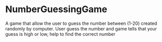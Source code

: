 # NumberGuessingGame
A game that allow the user to guess the number between (1-20) created randomly by computer.  User guess the number and game tells that your guess is high or low, help to find the correct number
